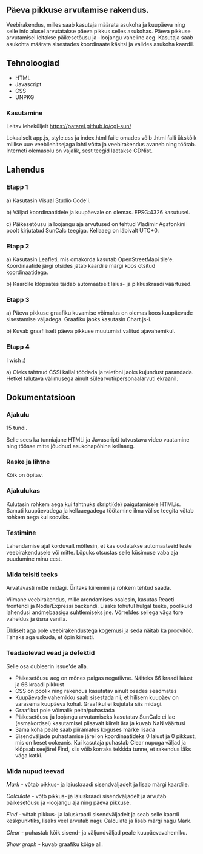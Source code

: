 ## Päeva pikkuse arvutamise rakendus.

Veebirakendus, milles saab kasutaja määrata asukoha ja kuupäeva ning selle info alusel arvutatakse päeva pikkus selles asukohas. Päeva pikkuse arvutamisel leitakse päikesetõusu ja -loojangu vaheline aeg. Kasutaja saab asukohta määrata sisestades koordinaate käsitsi ja valides asukoha kaardil. 

## Tehnoloogiad

* HTML
* Javascript
* CSS
* UNPKG

### Kasutamine

Leitav leheküljelt https://patarei.github.io/cgi-sun/

Lokaalselt app.js, style.css ja index.html faile omades võib .html faili ükskõik millise uue veebilehitsejaga lahti võtta ja veebirakendus avaneb ning töötab. Interneti olemasolu on vajalik, sest teegid laetakse CDNist. 

## Lahendus

### Etapp 1

a) Kasutasin Visual Studio Code'i.

b) Väljad koordinaatidele ja kuupäevale on olemas. EPSG:4326 kasutusel.

c) Päikesetõusu ja loojangu aja arvutused on tehtud Vladimir Agafonkini poolt kirjutatud SunCalc teegiga. Kellaaeg on läbivalt UTC+0.

### Etapp 2

a) Kasutasin Leafleti, mis omakorda kasutab OpenStreetMapi tile'e. Koordinaatide järgi otsides jätab kaardile märgi koos otsitud koordinaatidega.

b) Kaardile klõpsates täidab automaatselt laius- ja pikkuskraadi väärtused.

### Etapp 3

a) Päeva pikkuse graafiku kuvamise võimalus on olemas koos kuupäevade sisestamise väljadega. Graafiku jaoks kasutasin Chart.js-i. 

b) Kuvab graafiliselt päeva pikkuse muutumist valitud ajavahemikul.

### Etapp 4

I wish :)

a) Oleks tahtnud CSSi kallal töödada ja telefoni jaoks kujundust parandada. Hetkel talutava välimusega ainult sülearvuti/personaalarvuti ekraanil.

## Dokumentatsioon

### Ajakulu

15 tundi.

Selle sees ka tunniajane HTMLi ja Javascripti tutvustava video vaatamine ning töösse mitte jõudnud asukohapõhine kellaaeg.

### Raske ja lihtne

Kõik on õpitav.

### Ajakulukas

Kulutasin rohkem aega kui tahtnuks skripti(de) paigutamisele HTMLis. Samuti kuupäevadega ja kellaaegadega töötamine ilma välise teegita võtab rohkem aega kui sooviks.

### Testimine

Lahendamise ajal korduvalt mõtlesin, et kas oodatakse automaatseid teste veebirakendusele või mitte. Lõpuks otsustas selle küsimuse vaba aja puudumine minu eest.

### Mida teisiti teeks

Arvatavasti mitte midagi. Üritaks kiiremini ja rohkem tehtud saada. 

Viimane veebirakendus, mille arendamises osalesin, kasutas Reacti frontendi ja Node/Expressi backendi. Lisaks tohutul hulgal teeke, poolikuid lahendusi andmebaasiga suhtlemiseks jne. Võrreldes sellega väga tore vaheldus ja üsna vanilla.

Üldiselt aga pole veebirakendustega kogemusi ja seda näitab ka proovitöö. Tahaks aga uskuda, et õpin kiiresti.

### Teadaolevad vead ja defektid

Selle osa dubleerin issue'de alla.

* Päikesetõusu aeg on mõnes paigas negatiivne. Näiteks 66 kraadi laiust ja 66 kraadi pikkust
* CSS on poolik ning rakendus kasutatav ainult osades seadmates
* Kuupäevade vahemikku saab sisestada nii, et hilisem kuupäev on varasema kuupäeva kohal. Graafikul ei kujutata siis midagi.
* Graafikut pole võimalik peita/puhastada
* Päikesetõusu ja loojangu arvutamiseks kasutatav SunCalc ei lae (esmakordsel) kasutamisel piisavalt kiirelt ära ja kuvab NaN väärtusi
* Sama koha peale saab piiramatus koguses märke lisada
* Sisendväljade puhastamise järel on koordinaatideks 0 laiust ja 0 pikkust, mis on keset ookeanis. Kui kasutaja puhastab Clear nupuga väljad ja klõpsab seejärel Find, siis võib korraks tekkida tunne, et rakendus läks väga katki.

### Mida nupud teevad

*Mark* - võtab pikkus- ja laiuskraadi sisendväljadelt ja lisab märgi kaardile.

*Calculate* - võtb pikkus- ja laiuskraadi sisendväljadelt ja arvutab päikesetõusu ja -loojangu aja ning päeva pikkuse.

*Find* - võtab pikkus- ja laiuskraadi sisendväljadelt ja seab selle kaardi keskpunktiks, lisaks veel arvutab nagu Calculate ja lisab märgi nagu Mark.

*Clear* - puhastab kõik sisend- ja väljundväljad peale kuupäevavahemiku.

*Show graph* - kuvab graafiku kõige all.

